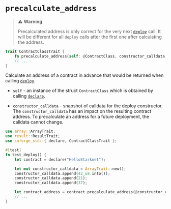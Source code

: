 # `precalculate_address`

> ⚠️ **Warning**
>
> Precalculated address is only correct for the very next [`deploy`](./deploy.md) call. It will be different for all `deploy` calls after the first one after calculating the address.


```rust
trait ContractClassTrait {
    fn precalculate_address(self: @ContractClass, constructor_calldata: @Array::<felt252>) -> ContractAddress;
    // ...
}
```
Calculate an address of a contract in advance that would be returned when calling [`deploy`](./deploy.md).

- `self` - an instance of the struct `ContractClass` which is obtained by calling [`declare`](./declare.md).

- `constructor_calldata` - snapshot of calldata for the deploy constructor. The `constructor_calldata` has an impact on the resulting contract address. To precalculate an address for a future deployment, the calldata cannot change.

```rust
use array::ArrayTrait;
use result::ResultTrait;
use snforge_std::{ declare, ContractClassTrait };

#[test]
fn test_deploy() {
    let contract = declare("HelloStarknet");

    let mut constructor_calldata = ArrayTrait::new();
    constructor_calldata.append(42_u8.into());
    constructor_calldata.append(21);
    constructor_calldata.append(37);

    let contract_address = contract.precalculate_address(@constructor_calldata);
    // ...
}
```
